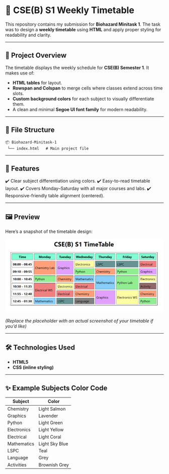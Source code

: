 # 📅 CSE(B) S1 Weekly Timetable

This repository contains my submission for **Biohazard Minitask 1**. The task was to design a **weekly timetable** using **HTML** and apply proper styling for readability and clarity.

---

## 🚀 Project Overview

The timetable displays the weekly schedule for **CSE(B) Semester 1**. It makes use of:

* **HTML tables** for layout.
* **Rowspan and Colspan** to merge cells where classes extend across time slots.
* **Custom background colors** for each subject to visually differentiate them.
* A clean and minimal **Segoe UI font family** for modern readability.

---

## 📂 File Structure

```
📦 Biohazard-Minitask-1
 └── index.html   # Main project file
```

---

## 🎨 Features

✔️ Clear subject differentiation using colors.
✔️ Easy-to-read timetable layout.
✔️ Covers Monday–Saturday with all major courses and labs.
✔️ Responsive-friendly table alignment (centered).

---

## 🖼️ Preview

Here’s a snapshot of the timetable design:

![Preview](https://github.com/Lavax88/BioHazard-MiniTask-1/blob/main/preview.png)

*(Replace the placeholder with an actual screenshot of your timetable if you’d like)*

---

## 🛠️ Technologies Used

* **HTML5**
* **CSS (inline styling)**

---

## ✨ Example Subjects Color Code

| Subject     | Color           |
| ----------- | ----------------|
| Chemistry   |  Light Salmon   |
| Graphics    |  Lavender       |
| Python      |  Light Green    |
| Electronics |  Light Yellow   |
| Electrical  |  Light Coral    |
| Mathematics |  Light Sky Blue |
| LSPC        |  Teal           |
| Language    |  Grey           |
| Activities  |  Brownish Grey  |
